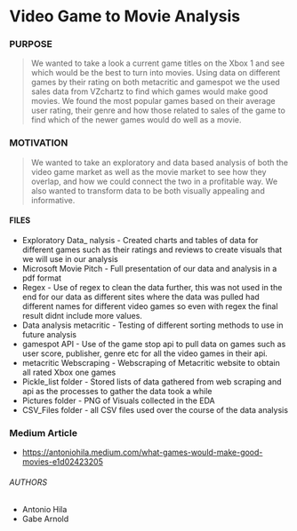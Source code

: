 # Video Game to Movie Analysis

### PURPOSE

> We wanted to take a look a current game titles on the Xbox 1 and see which would be the best to turn into movies. Using data on different games by their rating on both metacritic and gamespot we the used sales data from VZchartz to find which games would make good movies. We found the most popular games based on their average user rating, their genre and how those related to sales of the game to find which of the newer games would do well as a movie.

### MOTIVATION

> We wanted to take an exploratory and data based analysis of both the video game market as well as the movie market to see how they overlap, and how we could connect the two in a profitable way. We also wanted to transform data to be both visually appealing and informative.


#### FILES

* Exploratory Data_ nalysis - Created charts and tables of data for different games such as their ratings and reviews to create visuals that we will use in our analysis <br>
* Microsoft Movie Pitch - Full presentation of our data and analysis in a pdf format
* Regex - Use of regex to clean the data further, this was not used in the end for our data as different sites where the data was pulled had different names for different video games so even with regex the final result didnt include more values.
* Data analysis metacritic -  Testing of different sorting methods to use in future analysis
* gamespot API - Use of the game stop api to pull data on games such as user score, publisher, genre etc for all the video games in their api.
* metacritic Webscraping - Webscraping of Metacritic website to obtain all rated Xbox one games
* Pickle_list folder - Stored lists of data gathered from web scraping and api as the processes to gather the data took a while
* Pictures folder - PNG of Visuals collected in the EDA
* CSV_Files folder - all CSV files used over the course of the data analysis

### Medium Article

- https://antoniohila.medium.com/what-games-would-make-good-movies-e1d02423205

###### AUTHORS
* Antonio Hila
* Gabe Arnold
